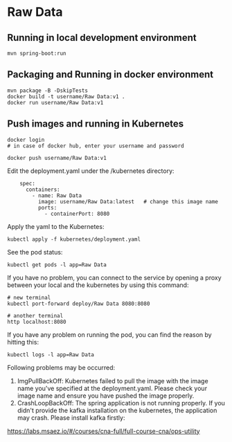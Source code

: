 # Raw Data

## Running in local development environment

```
mvn spring-boot:run
```

## Packaging and Running in docker environment

```
mvn package -B -DskipTests
docker build -t username/Raw Data:v1 .
docker run username/Raw Data:v1
```

## Push images and running in Kubernetes

```
docker login 
# in case of docker hub, enter your username and password

docker push username/Raw Data:v1
```

Edit the deployment.yaml under the /kubernetes directory:
```
    spec:
      containers:
        - name: Raw Data
          image: username/Raw Data:latest   # change this image name
          ports:
            - containerPort: 8080

```

Apply the yaml to the Kubernetes:
```
kubectl apply -f kubernetes/deployment.yaml
```

See the pod status:
```
kubectl get pods -l app=Raw Data
```

If you have no problem, you can connect to the service by opening a proxy between your local and the kubernetes by using this command:
```
# new terminal
kubectl port-forward deploy/Raw Data 8080:8080

# another terminal
http localhost:8080
```

If you have any problem on running the pod, you can find the reason by hitting this:
```
kubectl logs -l app=Raw Data
```

Following problems may be occurred:

1. ImgPullBackOff:  Kubernetes failed to pull the image with the image name you've specified at the deployment.yaml. Please check your image name and ensure you have pushed the image properly.
1. CrashLoopBackOff: The spring application is not running properly. If you didn't provide the kafka installation on the kubernetes, the application may crash. Please install kafka firstly:

https://labs.msaez.io/#/courses/cna-full/full-course-cna/ops-utility

